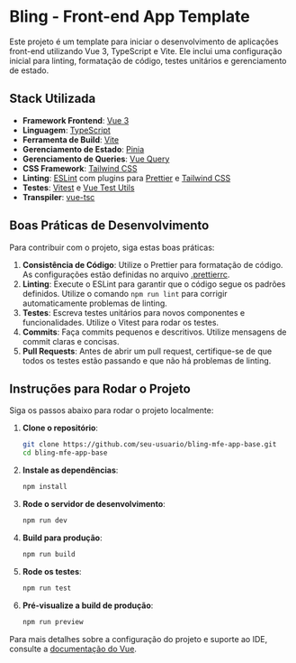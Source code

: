 # Bling - Front-end App Template


Este projeto é um template para iniciar o desenvolvimento de aplicações front-end utilizando Vue 3, TypeScript e Vite. Ele inclui uma configuração inicial para linting, formatação de código, testes unitários e gerenciamento de estado.

## Stack Utilizada

- **Framework Frontend**: [Vue 3](https://vuejs.org/)
- **Linguagem**: [TypeScript](https://www.typescriptlang.org/)
- **Ferramenta de Build**: [Vite](https://vitejs.dev/)
- **Gerenciamento de Estado**: [Pinia](https://pinia.vuejs.org/)
- **Gerenciamento de Queries**: [Vue Query](https://tanstack.com/query/v3/docs/vue/overview)
- **CSS Framework**: [Tailwind CSS](https://tailwindcss.com/)
- **Linting**: [ESLint](https://eslint.org/) com plugins para [Prettier](https://prettier.io/) e [Tailwind CSS](https://github.com/francoismassart/eslint-plugin-tailwindcss)
- **Testes**: [Vitest](https://vitest.dev/) e [Vue Test Utils](https://test-utils.vuejs.org/)
- **Transpiler**: [vue-tsc](https://github.com/vuejs/vue-tsc)

## Boas Práticas de Desenvolvimento

Para contribuir com o projeto, siga estas boas práticas:

1. **Consistência de Código**: Utilize o Prettier para formatação de código. As configurações estão definidas no arquivo [.prettierrc](.prettierrc).
2. **Linting**: Execute o ESLint para garantir que o código segue os padrões definidos. Utilize o comando `npm run lint` para corrigir automaticamente problemas de linting.
3. **Testes**: Escreva testes unitários para novos componentes e funcionalidades. Utilize o Vitest para rodar os testes.
4. **Commits**: Faça commits pequenos e descritivos. Utilize mensagens de commit claras e concisas.
5. **Pull Requests**: Antes de abrir um pull request, certifique-se de que todos os testes estão passando e que não há problemas de linting.

## Instruções para Rodar o Projeto

Siga os passos abaixo para rodar o projeto localmente:

1. **Clone o repositório**:
    ```sh
    git clone https://github.com/seu-usuario/bling-mfe-app-base.git
    cd bling-mfe-app-base
    ```

2. **Instale as dependências**:
    ```sh
    npm install
    ```

3. **Rode o servidor de desenvolvimento**:
    ```sh
    npm run dev
    ```

4. **Build para produção**:
    ```sh
    npm run build
    ```

5. **Rode os testes**:
    ```sh
    npm run test
    ```

6. **Pré-visualize a build de produção**:
    ```sh
    npm run preview
    ```

Para mais detalhes sobre a configuração do projeto e suporte ao IDE, consulte a [documentação do Vue](https://vuejs.org/guide/typescript/overview.html#project-setup).

